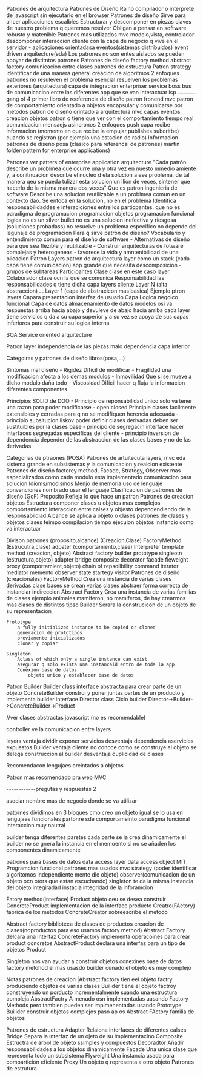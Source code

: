 Patrones de arquitectura
Patrones de Diseño
Raino
	compilador o interprete de javascript
	sin ejecutarlo en el browser
Patrones de diseño
	Sirve para ahcer aplicaciones escalbles
	Estructurar y descomponer en piezas claves de nuestro problema q queremos resolver
	Obligan a pensar en software robusto y matenible
Patrones mas utilizados
	mvc
		modelo,vista, controlador
		descomponer interaccion cliente con la capa de negocio q vive en el servidor
		- aplicaciones orientadasa eventos(sistemas distribuidos)
		event driven arquitecture(eda)
Los patrones no son entes aislados se pueden apoyar de distitntos patrones
Patrones de diseño
	factory method
	abstract factory
comunicacion entre clases
	patrones de estructura
Patron strategy
	identificar de una manera general
creacion de algoritmos
	2 enfoques
patrones 
	no resuleven el problema esencial
	resuelven los problemas exteriores (arquitectura)
capa de integracion
	enterpriser service boss
		bus de comunicacino entre las diferentes app que se van interactuar
isp
	............
gang of 4
	primer libro de reeferencia de diseño
patron fronend
	mvc
patron de comportamiento
orientado a objetos
	encapsular
	y comunicarse por metodos
patron de diseño
	orintado a arquitectura
		mvc
		capas
		eventos
	creacion objetos
	patron q tiene que ver con el comportamiento
tiempo real
comunicacion 
	mensaejs asincronos
	2 enfoques
		push
			capa recibe informacion (momento en que recibe la empujar publishes subcritbe)
			cuando se registran (por ejemplo una estacion de radio)
Informacion patrones de diseño
	posa (clasico para referencai de patrones)
	martin folder(pattern for enterprise applications)

Patrones
	ver patters of enterprise application arquitecture
	"Cada patrón describe un problmea que ocurre una y otra vez en nuesto mmedio amiente y, a conitnuacion describe el nucleo d ela solucion a ese problema, de tal manera qeu se pueda tulizar esta solucion un llion de veces, sintener que hacerlo de la misma manera dos veces"
Que es patron ingenieria de software
	Describe una solucion reutilizable a un problmea comun en un contexto dao.
	Se enfoca en la solucion, no en el problema
	Identifica responsabilidaddes e interaciciones entre los particpantes.
que no es
	paradigma de programacion
		programacion objetos
		programacion funcional 
		logica
	no es un silver bullet
	no es una solucion inefectiva y riesgosa (soluciones probadass)
	no resuelve un problema especifico
	no depende del legunaje de programacion
Para q sirve patron de diseño?
	Vocabulario y entendimiento común para el diseño de software
	- Alternativas de diseño para que sea flezible y reutilizable
	- Construir arquitecturas de fotware complejas y heterogeneas
	- favorece la vida y amntenibilidad de una plicacion
Patron Layers
	patron de arquitectura
	layer como un stack (cada capa tiene comunicacion)
	app grande que necesita descomposicion
	- grupos de subtareas
	Participantes
		Clase
			clase en este caso layer
		Colaborador
			clase ocn la que se comunica
		Responsabilidad
			las responsabilidades q tiene dicha capa
	layers
		cliente
		Layer N (alta abstraccion)
		.
		.
		Layer 1 (capa de abstracicon mas basica)
	Ejemplo ptron layers
		Capara presentacion
			interfaz de usuario
		Capa Logica
			negoico funcional
		Capa de datos
			almacenamiento de datos
	modelos osi
		va respuestas arriba hacia abajo
		y devuleve de abajo hacia arriba
	cada layer tiene servicios q da a su capa superior y a su vez se apoya de sus capas inferiores para construir su logica interna

SOA
	Service oriented arquitecture

Patron layer
	independencia de las piezas
	malo
		dependencia capa inferior

Categoiras y patrones de diseño
	libros(posa,...)

Sintomas mal diseño
	- Rigidez
		Dificil de modificar
	- Fragilidad
		una modificacion afecta a los demas modulos
	- Inmovilidad
		Que si se mueve a dicho modulo daña todo
	- Viscosidad
		Dificil hacer q fluja la informacion diferentes componentes

Principios SOLID de DOO
	- Principio de reponsabilidad unico
		solo va tener una razon para poder modificarse
	- open closed Principle
		clases facilmente extensibles y cerradas para q no se modifiquen
		herencia adecuada
	- principio subsitucion liskov
		poder definir clases derivadas deben ser sustituibles por la clases base
	- principo de segregacin interface
		hacer interfaces segregadas especificas del cliente
	- principio inversion de dependencia
		depender de las abstraccion de las clases bases y no de las derivadas

Categorias de ptraones (POSA)
	Patrones de artuitecuta
		layers, mvc eda
			sistema grande en subsistemas y la comunicacion y realcion existente
	Patrones de diseño
		factorey method, Facade, Strategy, Observer
			mas especializados
			como cada modulo esta implementado
			comunicacion para solucion
		Idioms/modismos
			Menjo de memoria
			uso de lenguaje
			convenciones nombrado
				usar el lenguaje
Clasificacion de patrones de diseño
(GoF)
	Proposito
		Refleja lo que hace un patron
		Patrones de creacion
			objetos
		Estructura
			componer clases u objetos mas complejos
		comportamiento
			interaccion entre calses y objesto dependendiendo de la responsabildiad
	Alcance
		se aplica a objeto o clases
		patrones de clases y objetos
			clases
				teimpo compilacion
				tiempo ejecuion
			objetos
				instancio como va interactuar

Divison patrones
	(proposito,alcance)
	(Creacion,Clase)
		FactoryMethod
	(Estrucutra,clase)
		adpater
	(comportamiento,clase)
		Interpreter
		template method
	(creacion, objeto)
		Abstract factory
		builder
		prototype
		singleotn
	(estructura,objeto)
		adapter
		bridge
		composite
		decorator
		facade
		fleweight
		proxy
	(comportamient,objeto)
		chain of repsoilbility
		command
		iterator
		mediator
		memento
		observer
		state
		startegy
		visitor
Patrones de diseño (creacionales)
	FactoryMethod
		Crea una instancia de varias clases derivadas
		clase bases se crean varias clases
		abstraer forma correcta de instanciar
		indireccion
	Abstract Factory
		Crea una instancia de varias familias de clases
		ejemplo animales mamiferon, no mamiferos, de hay crearmos mas clases de distintos tipso
	Builder
		Serara la construcicon de un objeto de su representacion

	Prototype
		a fully initialized instance to be copied or cloned
		generacion de prototipos
		previamente inicializados
		clonar y copiar

	Singleton
		Aclass of which only a single instance can exist
		asegurar q solo exista una instancaid entro de toda la app
		Conexion base de datos
			objeto unico y establecer base de datos
Patron Builder
	Builder class
		interface abstracta para crear parte de un objeto
	ConcreteBuilder
		construi y poner juntas partes de un producto y implementa builder interface
	Director class
Ciclo builder
Director->Builder->ConcreteBuilder->Product

//ver clases abstractas javascript (no es recomendable)

controller ve la comunicacion entre layers

layers
	ventaja
		dividir
		exponer servicios
	desventaja
		dependencia aservicios expuestos
Builder
	ventaja
		cliente no conoce como se construye el objeto
		se delega construccion al builder
	desventaja
		duplicidad de clases

Recomendacon lengujaes oreintados a objetos

Patron mas recomendado pra web
	MVC

------------pregutas y respuestas 2 

asociar nombre mas de negocio donde se va utilizar

patornes
	dividimos en 3 bloques
		cmo creo un objeto
			igual se lo usa en lengujaes funcionales
		partonre sde comportameinto
			paradigma funcional
				interaccion muy nautral

builder
	tenga diferentes paretes
		cada parte se la crea dinamicamente
	el builder no se gnera la instancia en el memoento
	si no se añaden los componentes dinamicamente

patrones para bases de datos
	data access layer
	data access object
MIT
	Programcion funcional
patrones mas usados
	mvc
	strategy (poder identificar algoritomos independiente mente dle objeto)
	observer(comunicacion de un objeto ocn otors que estan escuchando)
singleton
	te da la misma instancia del objeto
		integiradad instacia
		integridad de la inforamcion

Fatory method(interface)
	Product
		objeto qeu se desea construir
	ConcreteProduct
		implementacion de la interface producto
	Creatro(FActory)
		fabrica de los metodos
	ConcreteCreator
		sobreescribe el metodo

Abstract factory
	biblioteca de clases de productos
	creacion de clases(noproductos para eso usamos factory method)
	Abstract Factory
		delcara una interfaz
	ConcreteFactory
		implementa operacoines para crear product ocncretos
	AbstractProduct
		declara una interfaz para un tipo de objetos
	Product

Singleton
	nos van ayudar a construir objetos
	conexines base de datos
factory metohod 
	el mas usasdo
builder cunado el objeto es muy complejo

Notas patrones de creacion
|Abstract factory tien eel objeto factry produciendo objetos de varias clases
	Builider
		tiene el objeto factroy construyendo un porducto incrementalmente suando una estructura compleja
	AbstractFactry
		A menudo osn implementadas uasando Factory Methods pero tambien pueden ser implmenentadas usando Prototype
	Builider
		construir objetos complejos paso ap os
	Abstract FActory
		familia de objetos 

Patrones de estructura
	Adapter
		Relaiona interfaces de diferentes calses
	Bridge
		Separa la interfaz de un ojeto de su implementacino
	Composite
		Estructra de arbol de objeto ssimples y compuestos
	Decoradtor
		Añadir responsabilidades a los objetos dinamicamente
	Facade
		Una unica clase que representa todo un subsistema
	Flyweight
		Una instancia usada para comparticion eficiente
	Proxy
		Un objeto q representa a otro objeto
Patrones de estrutura